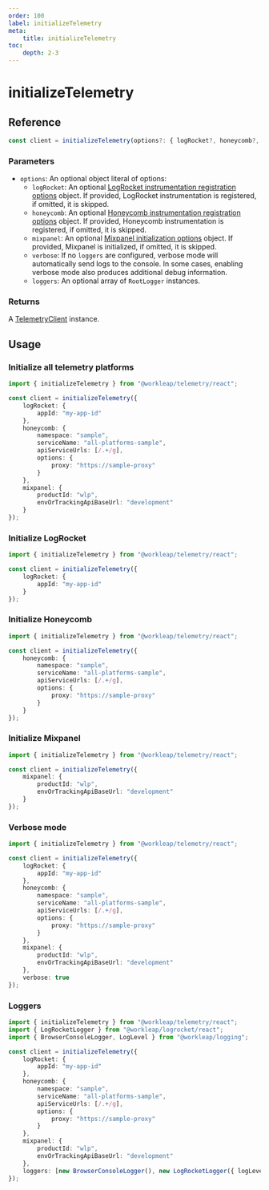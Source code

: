 ```yaml
---
order: 100
label: initializeTelemetry
meta:
    title: initializeTelemetry
toc:
    depth: 2-3
---
```


# initializeTelemetry

## Reference

```ts
const client = initializeTelemetry(options?: { logRocket?, honeycomb?, mixpanel?, verbose?, loggers? });
```

### Parameters

- `options`: An optional object literal of options:
    - `logRocket`: An optional [LogRocket instrumentation registration options](https://workleap.github.io/wl-telemetry/logrocket/reference/registerlogrocketinstrumentation) object. If provided, LogRocket instrumentation is registered, if omitted, it is skipped.
    - `honeycomb`: An optional [Honeycomb instrumentation registration options](https://workleap.github.io/wl-telemetry/honeycomb/reference/registerhoneycombinstrumentation) object. If provided, Honeycomb instrumentation is registered, if omitted, it is skipped.
    - `mixpanel`: An optional [Mixpanel initialization options](https://workleap.github.io/wl-telemetry/mixpanel/reference/initializemixpanel/) object. If provided, Mixpanel is initialized, if omitted, it is skipped.
    - `verbose`: If no `loggers` are configured, verbose mode will automatically send logs to the console. In some cases, enabling verbose mode also produces additional debug information.
    - `loggers`: An optional array of `RootLogger` instances.

### Returns

A [TelemetryClient](./TelemetryClient.md) instance.

## Usage

### Initialize all telemetry platforms

```ts !#4-18
import { initializeTelemetry } from "@workleap/telemetry/react";

const client = initializeTelemetry({
    logRocket: {
        appId: "my-app-id"
    },
    honeycomb: {
        namespace: "sample",
        serviceName: "all-platforms-sample",
        apiServiceUrls: [/.+/g],
        options: {
            proxy: "https://sample-proxy"
        }
    },
    mixpanel: {
        productId: "wlp",
        envOrTrackingApiBaseUrl: "development"
    }
});
```

### Initialize LogRocket

```ts !#4-6
import { initializeTelemetry } from "@workleap/telemetry/react";

const client = initializeTelemetry({
    logRocket: {
        appId: "my-app-id"
    }
});
```

### Initialize Honeycomb

```ts !#4-11
import { initializeTelemetry } from "@workleap/telemetry/react";

const client = initializeTelemetry({
    honeycomb: {
        namespace: "sample",
        serviceName: "all-platforms-sample",
        apiServiceUrls: [/.+/g],
        options: {
            proxy: "https://sample-proxy"
        }
    }
});
```

### Initialize Mixpanel

```ts !#4-7
import { initializeTelemetry } from "@workleap/telemetry/react";

const client = initializeTelemetry({
    mixpanel: {
        productId: "wlp",
        envOrTrackingApiBaseUrl: "development"
    }
});
```

### Verbose mode

```ts !#19
import { initializeTelemetry } from "@workleap/telemetry/react";

const client = initializeTelemetry({
    logRocket: {
        appId: "my-app-id"
    },
    honeycomb: {
        namespace: "sample",
        serviceName: "all-platforms-sample",
        apiServiceUrls: [/.+/g],
        options: {
            proxy: "https://sample-proxy"
        }
    },
    mixpanel: {
        productId: "wlp",
        envOrTrackingApiBaseUrl: "development"
    },
    verbose: true
});
```

### Loggers

```ts !#21
import { initializeTelemetry } from "@workleap/telemetry/react";
import { LogRocketLogger } from "@workleap/logrocket/react";
import { BrowserConsoleLogger, LogLevel } from "@workleap/logging";

const client = initializeTelemetry({
    logRocket: {
        appId: "my-app-id"
    },
    honeycomb: {
        namespace: "sample",
        serviceName: "all-platforms-sample",
        apiServiceUrls: [/.+/g],
        options: {
            proxy: "https://sample-proxy"
        }
    },
    mixpanel: {
        productId: "wlp",
        envOrTrackingApiBaseUrl: "development"
    },
    loggers: [new BrowserConsoleLogger(), new LogRocketLogger({ logLevel: LogLevel.information })]
});
```



